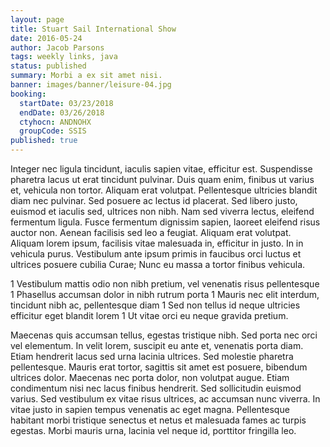 ```yaml
---
layout: page
title: Stuart Sail International Show
date: 2016-05-24
author: Jacob Parsons
tags: weekly links, java
status: published
summary: Morbi a ex sit amet nisi.
banner: images/banner/leisure-04.jpg
booking:
  startDate: 03/23/2018
  endDate: 03/26/2018
  ctyhocn: ANDNOHX
  groupCode: SSIS
published: true
---
```

Integer nec ligula tincidunt, iaculis sapien vitae, efficitur est. Suspendisse pharetra lacus ut erat tincidunt pulvinar. Duis quam enim, finibus ut varius et, vehicula non tortor. Aliquam erat volutpat. Pellentesque ultricies blandit diam nec pulvinar. Sed posuere ac lectus id placerat. Sed libero justo, euismod et iaculis sed, ultrices non nibh. Nam sed viverra lectus, eleifend fermentum ligula. Fusce fermentum dignissim sapien, laoreet eleifend risus auctor non. Aenean facilisis sed leo a feugiat. Aliquam erat volutpat. Aliquam lorem ipsum, facilisis vitae malesuada in, efficitur in justo. In in vehicula purus. Vestibulum ante ipsum primis in faucibus orci luctus et ultrices posuere cubilia Curae; Nunc eu massa a tortor finibus vehicula.

1 Vestibulum mattis odio non nibh pretium, vel venenatis risus pellentesque
1 Phasellus accumsan dolor in nibh rutrum porta
1 Mauris nec elit interdum, tincidunt nibh ac, pellentesque diam
1 Sed non tellus id neque ultricies efficitur eget blandit lorem
1 Ut vitae orci eu neque gravida pretium.

Maecenas quis accumsan tellus, egestas tristique nibh. Sed porta nec orci vel elementum. In velit lorem, suscipit eu ante et, venenatis porta diam. Etiam hendrerit lacus sed urna lacinia ultrices. Sed molestie pharetra pellentesque. Mauris erat tortor, sagittis sit amet est posuere, bibendum ultrices dolor. Maecenas nec porta dolor, non volutpat augue. Etiam condimentum nisi nec lacus finibus hendrerit. Sed sollicitudin euismod varius. Sed vestibulum ex vitae risus ultrices, ac accumsan nunc viverra. In vitae justo in sapien tempus venenatis ac eget magna. Pellentesque habitant morbi tristique senectus et netus et malesuada fames ac turpis egestas. Morbi mauris urna, lacinia vel neque id, porttitor fringilla leo.
